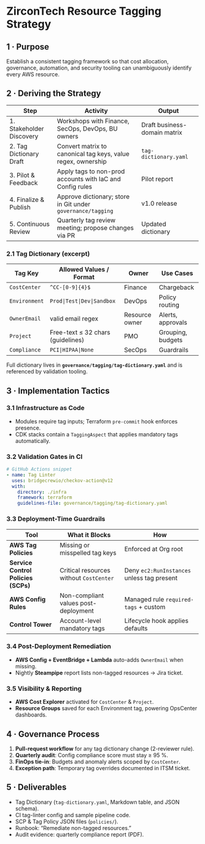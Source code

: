 
# ZirconTech Resource Tagging Strategy

## 1 · Purpose
Establish a consistent tagging framework so that cost allocation, governance, automation, and security tooling can unambiguously identify every AWS resource.

## 2 · Deriving the Strategy

| Step | Activity | Output |
|------|----------|--------|
| 1. Stakeholder Discovery | Workshops with Finance, SecOps, DevOps, BU owners | Draft business-domain matrix |
| 2. Tag Dictionary Draft  | Convert matrix to canonical tag keys, value regex, ownership | `tag-dictionary.yaml` |
| 3. Pilot & Feedback      | Apply tags to non-prod accounts with IaC and Config rules | Pilot report |
| 4. Finalize & Publish    | Approve dictionary; store in Git under `governance/tagging` | v1.0 release |
| 5. Continuous Review     | Quarterly tag review meeting; propose changes via PR | Updated dictionary |

### 2.1 Tag Dictionary (excerpt)

| Tag Key          | Allowed Values / Format            | Owner           | Use Cases |
|------------------|------------------------------------|-----------------|-----------|
| `CostCenter`     | `^CC-[0-9]{4}$`                    | Finance         | Chargeback |
| `Environment`    | `Prod\|Test\|Dev\|Sandbox`         | DevOps          | Policy routing |
| `OwnerEmail`     | valid email regex                  | Resource owner  | Alerts, approvals |
| `Project`        | Free-text ≤ 32 chars (guidelines)  | PMO             | Grouping, budgets |
| `Compliance`     | `PCI\|HIPAA\|None`                 | SecOps          | Guardrails |

Full dictionary lives in **`governance/tagging/tag-dictionary.yaml`** and is referenced by validation tooling.

## 3 · Implementation Tactics

### 3.1 Infrastructure as Code
* Modules require tag inputs; Terraform `pre-commit` hook enforces presence.
* CDK stacks contain a `TaggingAspect` that applies mandatory tags automatically.

### 3.2 Validation Gates in CI
```yaml
# GitHub Actions snippet
- name: Tag Linter
  uses: bridgecrewio/checkov-action@v12
  with:
    directory: ./infra
    framework: terraform
    guidelines-file: governance/tagging/tag-dictionary.yaml
```

### 3.3 Deployment-Time Guardrails

| Tool                                | What it Blocks                          | How                                        |
| ----------------------------------- | --------------------------------------- | ------------------------------------------ |
| **AWS Tag Policies**                | Missing or misspelled tag keys          | Enforced at Org root                       |
| **Service Control Policies (SCPs)** | Critical resources without `CostCenter` | Deny `ec2:RunInstances` unless tag present |
| **AWS Config Rules**                | Non-compliant values post-deployment    | Managed rule `required-tags` + custom      |
| **Control Tower**                   | Account-level mandatory tags            | Lifecycle hook applies defaults            |

### 3.4 Post-Deployment Remediation

* **AWS Config + EventBridge + Lambda** auto-adds `OwnerEmail` when missing.
* Nightly **Steampipe** report lists non-tagged resources → Jira ticket.

### 3.5 Visibility & Reporting

* **AWS Cost Explorer** activated for `CostCenter` & `Project`.
* **Resource Groups** saved for each Environment tag, powering OpsCenter dashboards.

## 4 · Governance Process

1. **Pull-request workflow** for any tag dictionary change (2-reviewer rule).
2. **Quarterly audit**: Config compliance score must stay ≥ 95 %.
3. **FinOps tie-in**: Budgets and anomaly alerts scoped by `CostCenter`.
4. **Exception path**: Temporary tag overrides documented in ITSM ticket.

## 5 · Deliverables

* Tag Dictionary (`tag-dictionary.yaml`, Markdown table, and JSON schema).
* CI tag-linter config and sample pipeline code.
* SCP & Tag Policy JSON files (`policies/`).
* Runbook: “Remediate non-tagged resources.”
* Audit evidence: quarterly compliance report (PDF).
